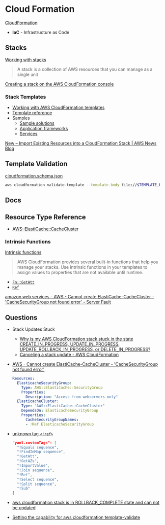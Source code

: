 # Cloud Formation

[CloudFormation](https://docs.aws.amazon.com/cloudformation/index.html)

* **IaC** - Infrastructure as Code

## Stacks

[Working with stacks](https://docs.aws.amazon.com/AWSCloudFormation/latest/UserGuide/stacks.html)

> A stack is a collection of AWS resources that you can manage as a single unit

[Creating a stack on the AWS CloudFormation console](https://docs.aws.amazon.com/AWSCloudFormation/latest/UserGuide/cfn-console-create-stack.html)

### Stack Templates

* [Working with AWS CloudFormation templates](https://docs.aws.amazon.com/AWSCloudFormation/latest/UserGuide/template-guide.html)
* [Template reference](https://docs.aws.amazon.com/AWSCloudFormation/latest/UserGuide/template-reference.html)
* Samples
  * [Sample solutions](https://docs.aws.amazon.com/AWSCloudFormation/latest/UserGuide/sample-templates-applications-us-east-1.html)
  * [Application frameworks](https://docs.aws.amazon.com/AWSCloudFormation/latest/UserGuide/sample-templates-appframeworks-us-east-1.html)
  * [Services](https://docs.aws.amazon.com/AWSCloudFormation/latest/UserGuide/sample-templates-services-us-east-1.html)



[New – Import Existing Resources into a CloudFormation Stack | AWS News Blog](https://aws.amazon.com/blogs/aws/new-import-existing-resources-into-a-cloudformation-stack/)

## Template Validation

[cloudformation.schema.json](https://github.com/awslabs/goformation/blob/v4.15.0/schema/cloudformation.schema.json)

```bash
aws cloudformation validate-template --template-body file://$TEMPLATE_PATH
```

## Docs

## Resource Type Reference

* [AWS::ElastiCache::CacheCluster](https://docs.aws.amazon.com/AWSCloudFormation/latest/UserGuide/aws-properties-elasticache-cache-cluster.html)

### Intrinsic Functions

[Intrinsic functions](https://docs.aws.amazon.com/AWSCloudFormation/latest/UserGuide/intrinsic-function-reference.html)

> AWS CloudFormation provides several built-in functions that help you manage your stacks. Use intrinsic functions in your templates to assign values to properties that are not available until runtime.


* [`Fn::GetAtt`](https://docs.aws.amazon.com/AWSCloudFormation/latest/UserGuide/intrinsic-function-reference-getatt.html)
* [`Ref`](https://docs.aws.amazon.com/AWSCloudFormation/latest/UserGuide/intrinsic-function-reference-ref.html)



[amazon web services - AWS - Cannot create ElastiCache-CacheCluster - 'CacheSecurityGroup not found error' - Server Fault](https://serverfault.com/questions/815901/aws-cannot-create-elasticache-cachecluster-cachesecuritygroup-not-found-err)


## Questions

* Stack Updates Stuck
  * [Why is my AWS CloudFormation stack stuck in the state CREATE_IN_PROGRESS, UPDATE_IN_PROGRESS, UPDATE_ROLLBACK_IN_PROGRESS, or DELETE_IN_PROGRESS?](https://aws.amazon.com/premiumsupport/knowledge-center/cloudformation-stack-stuck-progress/)
  * [Canceling a stack update - AWS CloudFormation](https://docs.aws.amazon.com/AWSCloudFormation/latest/UserGuide/using-cfn--stack-update-cancel.html)

* [AWS - Cannot create ElastiCache-CacheCluster - 'CacheSecurityGroup not found error'](https://serverfault.com/q/815901/176522)

  ```yml
  Resources:
    ElasticacheSecurityGroup:
      Type: AWS::ElastiCache::SecurityGroup
      Properties:
        Description: "Access from webservers only"
    ElasticacheCluster:
      Type: "AWS::ElastiCache::CacheCluster"
      DependsOn: ElasticacheSecurityGroup
      Properties:
        CacheSecurityGroupNames:
        - !Ref ElasticacheSecurityGroup
  ```


* [unknown tag `<!ref>`](https://stackoverflow.com/q/53470329/1366033)

  ```json
  "yaml.customTags": [
    "!Equals sequence",
    "!FindInMap sequence",
    "!GetAtt",
    "!GetAZs",
    "!ImportValue",
    "!Join sequence",
    "!Ref",
    "!Select sequence",
    "!Split sequence",
    "!Sub"
  ]
  ```

* [aws cloudformation stack is in ROLLBACK_COMPLETE state and can not be updated](https://stackoverflow.com/q/57932734/1366033)

* [Setting the capability for aws cloudformation template-validate](https://stackoverflow.com/q/38474285/1366033)
